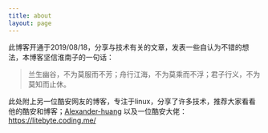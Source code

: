 ```yaml
---
title: about
layout: page
---
```


此博客开通于2019/08/18，分享与技术有关的文章，发表一些自认为不错的想法，本博客坚信淮南子的一句话：
> 兰生幽谷，不为莫服而不芳；舟行江海，不为莫乘而不浮；君子行义，不为莫知而止休。

此处附上另一位酷安网友的博客，专注于linux，分享了许多技术，推荐大家看看他的酷安和博客；[Alexander-huang](https://alexander-huang.github.io)
以及一位酷安大佬：https://litebyte.coding.me/
